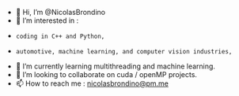 - 👋 Hi, I’m @NicolasBrondino
- 👀 I’m interested in :
-     coding in C++ and Python, 
-     automotive, machine learning, and computer vision industries,
- 🌱 I’m currently learning multithreading and machine learning.
- 💞️ I’m looking to collaborate on cuda / openMP projects.
- 📫 How to reach me : nicolasbrondino@pm.me

<!---
NicolasBrondino/NicolasBrondino is a ✨ special ✨ repository because its `README.md` (this file) appears on your GitHub profile.
You can click the Preview link to take a look at your changes.
--->
